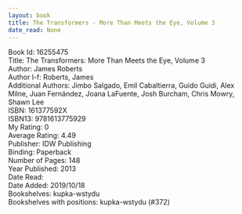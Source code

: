 ```yaml
---
layout: book
title: The Transformers - More Than Meets the Eye, Volume 3
date_read: None
---
```


Book Id: 16255475<br />
Title: The Transformers: More Than Meets the Eye, Volume 3<br />
Author: James Roberts<br />
Author l-f: Roberts, James<br />
Additional Authors: Jimbo Salgado, Emil Cabaltierra, Guido Guidi, Alex Milne, Juan   Fernández, Joana LaFuente, Josh Burcham, Chris Mowry, Shawn Lee<br />
ISBN: 161377592X<br />
ISBN13: 9781613775929<br />
My Rating: 0<br />
Average Rating: 4.49<br />
Publisher: IDW Publishing<br />
Binding: Paperback<br />
Number of Pages: 148<br />
Year Published: 2013<br />
Date Read: <br />
Date Added: 2019/10/18<br />
Bookshelves: kupka-wstydu<br />
Bookshelves with positions: kupka-wstydu (#372)<br />

